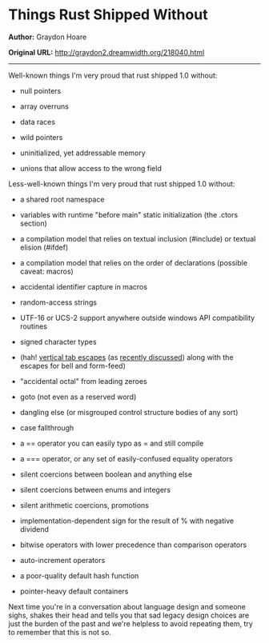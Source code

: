 # Things Rust Shipped Without

**Author:** Graydon Hoare

**Original URL:** <http://graydon2.dreamwidth.org/218040.html>

---

Well-known things I'm very proud that rust shipped 1.0 without:  

* null pointers  

* array overruns  

* data races  

* wild pointers  

* uninitialized, yet addressable memory  

* unions that allow access to the wrong field  

Less-well-known things I'm very proud that rust shipped 1.0 without:  

* a shared root namespace  

* variables with runtime "before main" static initialization (the .ctors section)  

* a compilation model that relies on textual inclusion (#include) or textual elision (#ifdef)  

* a compilation model that relies on the order of declarations (possible caveat: macros)  

* accidental identifier capture in macros  

* random-access strings  

* UTF-16 or UCS-2 support anywhere outside windows API compatibility routines  

* signed character types  

* (hah! [vertical tab escapes](http://doc.rust-lang.org/reference.html#literals) (as [recently discussed](http://prog21.dadgum.com/76.html)) along with the escapes for bell and form-feed)  

* "accidental octal" from leading zeroes  

* goto (not even as a reserved word)  

* dangling else (or misgrouped control structure bodies of any sort)  

* case fallthrough  

* a == operator you can easily typo as = and still compile  

* a === operator, or any set of easily-confused equality operators  

* silent coercions between boolean and anything else  

* silent coercions between enums and integers  

* silent arithmetic coercions, promotions  

* implementation-dependent sign for the result of % with negative dividend  

* bitwise operators with lower precedence than comparison operators  

* auto-increment operators  

* a poor-quality default hash function  

* pointer-heavy default containers  

Next time you're in a conversation about language design and someone sighs, shakes their head and tells you that sad legacy design choices are just the burden of the past and we're helpless to avoid repeating them, try to remember that this is not so.